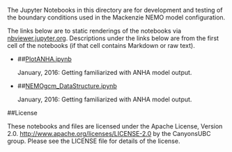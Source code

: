 The Jupyter Notebooks in this directory are for development and testing of
the boundary conditions used in the Mackenzie NEMO model configuration.

The links below are to static renderings of the notebooks via
[nbviewer.jupyter.org](http://nbviewer.jupyter.org/).
Descriptions under the links below are from the first cell of the notebooks
(if that cell contains Markdown or raw text).

* ##[PlotANHA.ipynb](http://nbviewer.jupyter.org/urls/bitbucket.org/CanyonsUBC/mackenzie_canyon/raw/tip/bathymetry/notebooks/PlotANHA.ipynb)  
    
    January, 2016: Getting familiarized with ANHA model output.  

* ##[NEMOgcm_DataStructure.ipynb](http://nbviewer.jupyter.org/urls/bitbucket.org/CanyonsUBC/mackenzie_canyon/raw/tip/bathymetry/notebooks/NEMOgcm_DataStructure.ipynb)  
    
    January, 2016: Getting familiarized with ANHA model output.  


##License

These notebooks and files are licensed under the Apache License, Version 2.0.
http://www.apache.org/licenses/LICENSE-2.0 by the CanyonsUBC group.
Please see the LICENSE file for details of the license.
